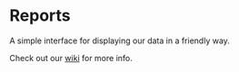 # Reports
A simple interface for displaying our data in a friendly way.

Check out our [wiki](https://github.com/SOBotics/Reports/wiki) for more info.
